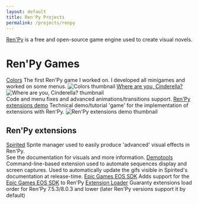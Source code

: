 ```yaml
---
layout: default
title: Ren'Py Projects
permalink: /projects/renpy
---
```


[Ren'Py](https://www.renpy.org/) is a free and open-source game engine used to create visual novels.

# Ren'Py Games

<dyntable>
    <cell>
        <a href="https://kiminako.itch.io/Colors" target="_blank"><heading>Colors</heading></a>
        The first Ren'Py game I worked on. I developed all minigames and worked on some menus.
        <img title="Colors thumbnail" src="https://img.itch.zone/aW1nLzk5NTU0NDQuanBn/315x250%23c/HFihO4.jpg" />
    </cell><cell>
        <a href="https://kiminako.itch.io/where-are-you-cinderella" target="_blank"><heading>Where are you, Cinderella?</heading></a>
        <img title="Where are you, Cinderella? thumbnail" src="https://img.itch.zone/aW1nLzY5NTQ0NTQucG5n/315x250%23c/lv%2BS6V.png" /><br />
        Code and menu fixes and advanced animations/transitions support.
    </cell><cell>
        <a href="https://ayowel.itch.io/renpy-extensions-demo" target="_blank"><heading>Ren'Py extensions demo</heading></a>
        Technical demo/tutorial 'game' for the implementation of extensions with Ren'Py.
        <img title="Ren'Py extensions demo thumbnail" src="https://img.itch.zone/aW1nLzEwNDA1Mjc1LnBuZw==/315x250%23c/siBmag.png" />
    </cell>
</dyntable>

## Ren'Py extensions

<dyntable>
    <cell>
        <a href="https://ayowel.github.io/spirited/" target="_blank"><heading>Spirited</heading></a>
        Sprite manager used to easily produce 'advanced' visual effects in Ren'Py.<br />
        See the documentation for visuals and more information.
    </cell><cell>
        <a href="https://github.com/Ayowel/renpy-demotools" target="_blank"><heading>Demotools</heading></a>
        Command-line-based extension used to automate sequences display and screen captures. Used to automatically update the gifs visible in Spirited's documentation at release-time.
    </cell><cell>
        <a href="https://github.com/Ayowel/renpy-epicgames-eos" target="_blank"><heading>Epic Games EOS SDK</heading></a>
        Adds support for the <a href="https://dev.epicgames.com/portal/en-US/home/sdk-download">Epic Games EOS SDK</a> to Ren'Py
    </cell><cell>
        <a href="https://github.com/Ayowel/renpy-extension-loader" target="_blank"><heading>Extension Loader</heading></a>
        Guaranty extensions load order for Ren'Py 7.5.3/8.0.3 and lower (later Ren'Py versions support it by default)
    </cell>
</dyntable>
